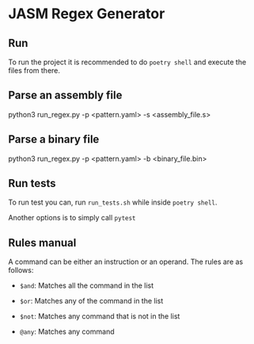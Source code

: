 # JASM Regex Generator

## Run

To run the project it is recommended to do `poetry shell` and execute the files from there.

## Parse an assembly file

python3 run_regex.py -p <pattern.yaml> -s <assembly_file.s>

## Parse a binary file

python3 run_regex.py -p <pattern.yaml> -b <binary_file.bin>

## Run tests

To run test you can, run `run_tests.sh` while inside `poetry shell`.

Another options is to simply call `pytest`

## Rules manual

A command can be either an instruction or an operand. The rules are as follows:

* `$and`: Matches all the command in the list

* `$or`: Matches any of the command in the list

* `$not`: Matches any command that is not in the list

* `@any`: Matches any command

